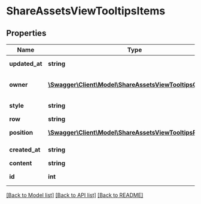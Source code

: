 # ShareAssetsViewTooltipsItems

## Properties
Name | Type | Description | Notes
------------ | ------------- | ------------- | -------------
**updated_at** | **string** | Tooltip date updated | 
**owner** | [**\Swagger\Client\Model\ShareAssetsViewTooltipsOwner[]**](ShareAssetsViewTooltipsOwner.md) | Playlist owner details | 
**style** | **string** | Tooltip style | 
**row** | **string** | Tooltip row | 
**position** | [**\Swagger\Client\Model\ShareAssetsViewTooltipsPosition[]**](ShareAssetsViewTooltipsPosition.md) | Tooltip position | 
**created_at** | **string** | Tooltip date created | 
**content** | **string** | Tooltip text | 
**id** | **int** | ID of the tooltip | 

[[Back to Model list]](../README.md#documentation-for-models) [[Back to API list]](../README.md#documentation-for-api-endpoints) [[Back to README]](../README.md)


